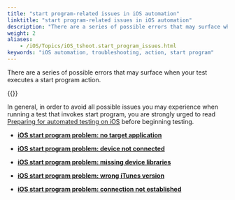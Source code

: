 ```yaml
--- 
title: "start program-related issues in iOS automation"
linktitle: "start program-related issues in iOS automation"
description: "There are a series of possible errors that may surface when your test executes a start program action."
weight: 2
aliases: 
    - /iOS/Topics/iOS_tshoot.start_program_issues.html
keywords: "iOS automation, troubleshooting, action, start program"
---
```


There are a series of possible errors that may surface when your test executes a start program action.

{{<note>}}

In general, in order to avoid all possible issues you may experience when running a test that invokes start program, you are strongly urged to read [Preparing for automated testing on iOS](/automation-guide/application-testing/mobile-testing/testing-mobile-applications/ios-automation/launching-an-aut#section_pdh_mzj_m4) before beginning testing.

-   **[iOS start program problem: no target application](/automation-guide/application-testing/mobile-testing/testing-mobile-applications/ios-automation/troubleshooting-ios-automation/start-program-related-issues-in-ios-automation/ios-start-program-problem-no-target-application)**  

-   **[iOS start program problem: device not connected](/automation-guide/application-testing/mobile-testing/testing-mobile-applications/ios-automation/troubleshooting-ios-automation/start-program-related-issues-in-ios-automation/ios-start-program-problem-device-not-connected)**  

-   **[iOS start program problem: missing device libraries](/automation-guide/application-testing/mobile-testing/testing-mobile-applications/ios-automation/troubleshooting-ios-automation/start-program-related-issues-in-ios-automation/ios-start-program-problem-missing-device-libraries)**  

-   **[iOS start program problem: wrong iTunes version](/automation-guide/application-testing/mobile-testing/testing-mobile-applications/ios-automation/troubleshooting-ios-automation/start-program-related-issues-in-ios-automation/ios-start-program-problem-wrong-itunes-version)**  

-   **[iOS start program problem: connection not established](/automation-guide/application-testing/mobile-testing/testing-mobile-applications/ios-automation/troubleshooting-ios-automation/start-program-related-issues-in-ios-automation/ios-start-program-problem-connection-not-established)**  




